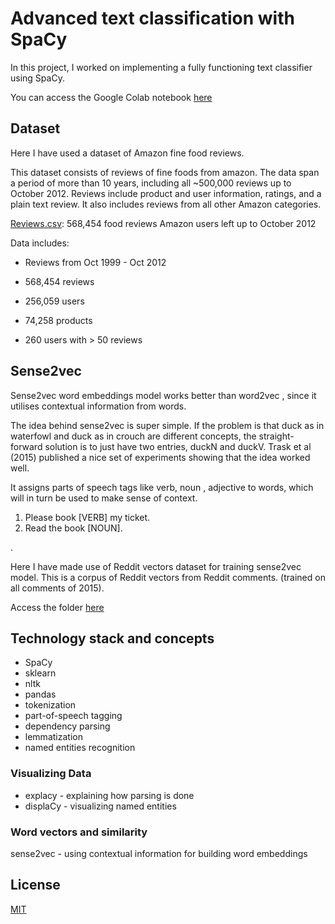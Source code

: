 # Advanced text classification with SpaCy

In this project, I worked on implementing a fully functioning text classifier using SpaCy.

You can access the Google Colab notebook [here](https://colab.research.google.com/drive/19-uePBR7H_YTa9hA5_I69OWgMMiyY5iS)

## Dataset

Here I have used a dataset of Amazon fine food reviews.

This dataset consists of reviews of fine foods from amazon. The data span a period of more than 10 years, including all ~500,000 reviews up to October 2012. Reviews include product and user information, ratings, and a plain text review. It also includes reviews from all other Amazon categories.

[Reviews.csv](https://www.kaggle.com/snap/amazon-fine-food-reviews): 568,454 food reviews Amazon users left up to October 2012

Data includes:

+ Reviews from Oct 1999 - Oct 2012

+ 568,454 reviews

+ 256,059 users

+ 74,258 products

+ 260 users with > 50 reviews


## Sense2vec
Sense2vec word embeddings model works better than word2vec , since it utilises contextual information from words.

The idea behind sense2vec is super simple. If the problem is that duck as in waterfowl and duck as in crouch are different concepts, the straight-forward solution is to just have two entries, duckN and duckV. Trask et al (2015) published a nice set of experiments showing that the idea worked well.

It assigns parts of speech tags like verb, noun , adjective to words, which will in turn be used to make sense of context.

1. Please book [VERB] my ticket.
2. Read the book [NOUN].

.


Here I have made use of Reddit vectors dataset for training sense2vec model. This is a corpus of Reddit vectors from Reddit comments. (trained on all comments of 2015).

Access the folder [here](https://www.kaggle.com/poonaml/reddit-vectors-for-sense2vec-spacy)


## Technology stack and concepts
+ SpaCy
+ sklearn
+ nltk
+ pandas
+ tokenization
+ part-of-speech tagging
+ dependency parsing
+ lemmatization
+ named entities recognition

### Visualizing Data

- explacy - explaining how parsing is done
- displaCy - visualizing named entities


### Word vectors and similarity

sense2vec - using contextual information for building word embeddings

## License
[MIT](https://choosealicense.com/licenses/mit/)
